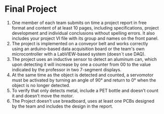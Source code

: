 # Final Project

1. One member of each team submits on time a project report in free format and content of at least 10 pages, including specifications, project development and individual conclusions without spelling errors. It also includes your project VI file with its group and names on the front panel.
2. The project is implemented on a conveyor belt and works correctly using an arduino-based data acquisition board or the team's own microcontroller with a LabVIEW-based system (doesn´t use DAQ).
3. The project uses an inductive sensor to detect an aluminum can, which upon detecting it will increase by one a counter from 00 to the value indicated by the professor in two 7-segment displays. 
4. At the same time as the object is detected and counted, a servomotor must be activated by turning an angle of 90° and return to 0° when the object is no longer detected.
5. To verify that only detects metal, include a PET bottle and doesn’t count it and doesn’t move the motor.
6. The Project doesn’t use breadboard, uses at least one PCBs designed by the team and includes the design in the report.
